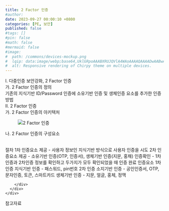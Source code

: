 ```yaml
---
title: 2 Factor 인증
#author: 
date: 2023-09-27 00:00:10 +0800
categories: [PE, 보안]
published: false
#tags: []
#pin: false
#math: false
#mermaid: false
#image:
#  path: /commons/devices-mockup.png
#  lqip: data:image/webp;base64,UklGRpoAAABXRUJQVlA4WAoAAAAQAAAADwAABwAAQUxQSDIAAAARL0AmbZurmr57yyIiqE8oiG0bejIYEQTgqiDA9vqnsUSI6H+oAERp2HZ65qP/VIAWAFZQOCBCAAAA8AEAnQEqEAAIAAVAfCWkAALp8sF8rgRgAP7o9FDvMCkMde9PK7euH5M1m6VWoDXf2FkP3BqV0ZYbO6NA/VFIAAAA
#  alt: Responsive rendering of Chirpy theme on multiple devices.
---
```


<div class="post-wrap">
  <div class="para">
    <div class="para-title">
      I. 다중인증 보안강화, 2 Factor 인증
    </div>
    <div class="para-cntnt">
      <div class="para">
        <div class="para-title">
          가. 2 Factor 인증의 정의
        </div>
        <div class="para-cntnt">
            기존의 지식기반 ID/Password 인증에 소유기반 인증 및 생체인증 요소를 추가한 인증 방법
        </div>
      </div>
    </div>
  </div>
  
  <div class="para">
    <div class="para-title">
      II. 2 Factor 인증
    </div>
    <div class="para-cntnt">
      <div class="para">
        <div class="para-title">
          가. 2 Factor 인증의 아키텍처
        </div>
        <div class="para-cntnt">
          <figure class="post-figure">
            <img src="/assets/img/posts/2-Factor-인증.png" alt="2 Factor 인증">
<!--            <figcaption>Source: Unveiling the Metaverse: Exploring Emerging Trends, Multifaceted Perspectives, and Future Challenges</figcaption>-->
          </figure>
        </div>
      </div>
      <div class="para">
        <div class="para-title">
          나. 2 Factor 인증의 구성요소
        </div>
        <div class="para-cntnt">
          <table class="post-table">
          </table>
          절차
  1차 인증요소 제공 - 사용자 정보인 지식기반 방식으로 사용자 인증을 시도 
  2차 인증요소 제공 - 소유기반 인증(OTP, 인증서), 생체기반 인증(지문, 홍채) 
  인증확인 - 1차 인증과 2차인증 정보를 확인하고 두가지가 모두 확인되었을 때 인증 완료
인증요소
  1차 인증
    지식기반 인증 - 패스워드, pin번호
  2차 인증 
    소지기반 인증 - 공인인증서, OTP, 문자인증, 토큰, 스마트카드
    생체기반 인증 - 지문, 얼글, 홍체, 정맥

        </div>
      </div>
    </div>
  </div>

  <div class="refr-wrap">
    <div class="refr-title">
        참고자료
    </div>
    <ol class="refr-list">
    <!--    <li>(나현식, 최대선) <a target="_blank" href="https://scienceon.kisti.re.kr/commons/util/originalView.do?cn=JAKO202225948430499&oCn=JAKO202225948430499&dbt=JAKO&journal=NJOU00291864">메타버스 보안 위협 요소 및 대응 방안 검토</a></li>-->
    <!--    <li>(M. Uddin, S. Manickam, H. Ullah, M. Obaidat and A. Dandoush) <a target="_blank" href="https://ieeexplore.ieee.org/abstract/document/10138386">Unveiling the Metaverse: Exploring Emerging Trends, Multifaceted Perspectives, and Future Challenges</a></li>-->
    </ol>
  </div>
</div>
